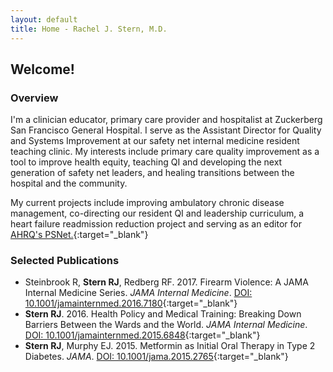 ```yaml
---
layout: default
title: Home - Rachel J. Stern, M.D.
---
```

## Welcome!
### Overview
I'm a clinician educator, primary care provider and hospitalist at Zuckerberg San Francisco General Hospital. I serve as the Assistant Director for Quality and Systems Improvement at our safety net internal medicine resident teaching clinic. My interests include primary care quality improvement as a tool to improve health equity, teaching QI and developing the next generation of safety net leaders, and healing transitions between the hospital and the community.  
  
My current projects include improving ambulatory chronic disease management, co-directing our resident QI and leadership curriculum, a heart failure readmission reduction project and serving as an editor for [AHRQ's PSNet.](https://psnet.ahrq.gov){:target="_blank"}  

### Selected Publications
* Steinbrook R, **Stern RJ**, Redberg RF. 2017. Firearm Violence: A JAMA Internal Medicine Series. *JAMA Internal Medicine*. [DOI: 10.1001/jamainternmed.2016.7180](https://doi.org/10.1001/jamainternmed.2016.7180){:target="_blank"}  
* **Stern RJ**. 2016. Health Policy and Medical Training: Breaking Down Barriers Between the Wards and the World. *JAMA Internal Medicine*. [DOI: 10.1001/jamainternmed.2015.6848](https://doi.org/10.1001/jamainternmed.2015.6848){:target="_blank"}  
* **Stern RJ**, Murphy EJ. 2015. Metformin as Initial Oral Therapy in Type 2 Diabetes. *JAMA*. [DOI: 10.1001/jama.2015.2765](https://doi.org/10.1001/jama.2015.2765){:target="_blank"}  
